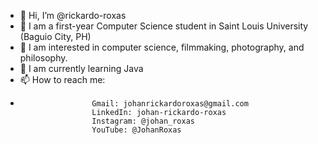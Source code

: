 - 👋 Hi, I’m @rickardo-roxas
- 🏫 I am a first-year Computer Science student in Saint Louis University (Baguio City, PH)
- 👀 I am interested in computer science, filmmaking, photography, and philosophy.
- 🌱 I am currently learning Java
- 📫 How to reach me: 
-                     Gmail: johanrickardoroxas@gmail.com
                      LinkedIn: johan-rickardo-roxas
                      Instagram: @johan_roxas
                      YouTube: @JohanRoxas

<!---
rickardo-roxas/rickardo-roxas is a ✨ special ✨ repository because its `README.md` (this file) appears on your GitHub profile.
You can click the Preview link to take a look at your changes.
--->
